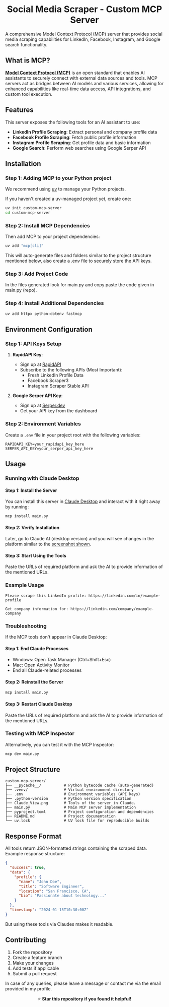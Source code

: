 <div align="center">

# Social Media Scraper - Custom MCP Server

</div>

A comprehensive Model Context Protocol (MCP) server that provides social media scraping capabilities for LinkedIn, Facebook, Instagram, and Google search functionality.

## What is MCP?

**[Model Context Protocol (MCP)](https://modelcontextprotocol.io/introduction)** is an open standard that enables AI assistants to securely connect with external data sources and tools. MCP servers act as bridges between AI models and various services, allowing for enhanced capabilities like real-time data access, API integrations, and custom tool execution.

## Features
This server exposes the following tools for an AI assistant to use:
- **LinkedIn Profile Scraping**: Extract personal and company profile data
- **Facebook Profile Scraping**: Fetch public profile information
- **Instagram Profile Scraping**: Get profile data and basic information
- **Google Search**: Perform web searches using Google Serper API

## Installation

### Step 1: Adding MCP to your Python project

We recommend using [uv](https://docs.astral.sh/uv/) to manage your Python projects.

If you haven't created a uv-managed project yet, create one:

```bash
uv init custom-mcp-server
cd custom-mcp-server
```

### Step 2: Install MCP Dependencies

Then add MCP to your project dependencies:

```bash
uv add "mcp[cli]"
```
This will auto-generate files and folders similar to the project structure mentioned below, also create a .env file to securely store the API keys.

### Step 3: Add Project Code

In the files generated look for main.py and copy paste the code given in main.py (repo).

### Step 4: Install Additional Dependencies

```bash
uv add httpx python-dotenv fastmcp
```

## Environment Configuration

### Step 1: API Keys Setup

1. **RapidAPI Key**: 
   - Sign up at [RapidAPI](https://rapidapi.com/)
   - Subscribe to the following APIs (Most Important):
     - Fresh LinkedIn Profile Data
     - Facebook Scraper3
     - Instagram Scraper Stable API

2. **Google Serper API Key**:
   - Sign up at [Serper.dev](https://serper.dev/)
   - Get your API key from the dashboard

### Step 2: Environment Variables

Create a `.env` file in your project root with the following variables:

```env
RAPIDAPI_KEY=your_rapidapi_key_here
SERPER_API_KEY=your_serper_api_key_here
```

## Usage

### Running with Claude Desktop

#### Step 1: Install the Server

You can install this server in [Claude Desktop](https://claude.ai/download) and interact with it right away by running:

```bash
mcp install main.py
```

#### Step 2: Verify Installation

Later, go to Claude AI (desktop version) and you will see changes in the platform similar to the [screenshot shown](https://github.com/Sharan-Kumar-R/Custom-MCP-Server/blob/main/Claude_View.png).

#### Step 3: Start Using the Tools

Paste the URLs of required platform and ask the AI to provide information of the mentioned URLs.

### Example Usage

```
Please scrape this LinkedIn profile: https://linkedin.com/in/example-profile
```

```
Get company information for: https://linkedin.com/company/example-company
```

### Troubleshooting

If the MCP tools don't appear in Claude Desktop:

#### Step 1: End Claude Processes
- Windows: Open Task Manager (Ctrl+Shift+Esc)
- Mac: Open Activity Monitor
- End all Claude-related processes

#### Step 2: Reinstall the Server
```bash
mcp install main.py
```

#### Step 3: Restart Claude Desktop

Paste the URLs of required platform and ask the AI to provide information of the mentioned URLs.

### Testing with MCP Inspector

Alternatively, you can test it with the MCP Inspector:

```bash
mcp dev main.py
```

## Project Structure

```
custom-mcp-server/
├── __pycache__/          # Python bytecode cache (auto-generated)
├── .venv/                # Virtual environment directory
├── .env                  # Environment variables (API keys)
├── .python-version       # Python version specification
├── Claude_View.png       # Tools of the server in Claude.
├── main.py               # Main MCP server implementation
├── pyproject.toml        # Project configuration and dependencies
├── README.md             # Project documentation
└── uv.lock               # UV lock file for reproducible builds
```

## Response Format

All tools return JSON-formatted strings containing the scraped data. Example response structure:

```json
{
  "success": true,
  "data": {
    "profile": {
      "name": "John Doe",
      "title": "Software Engineer",
      "location": "San Francisco, CA",
      "bio": "Passionate about technology..."
    }
  },
  "timestamp": "2024-01-15T10:30:00Z"
}
```
But using these tools via Claudes makes it readable.

## Contributing

1. Fork the repository
2. Create a feature branch
3. Make your changes
4. Add tests if applicable
5. Submit a pull request

In case of any queries, please leave a message or contact me via the email provided in my profile.

<p align="center">
⭐ <strong>Star this repository if you found it helpful!</strong>
</p>
